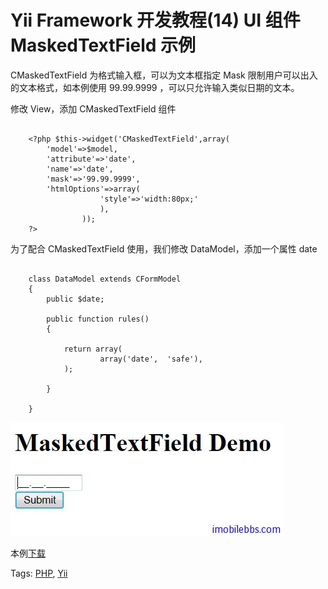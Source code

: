 # Yii Framework 开发教程(14) UI 组件 MaskedTextField 示例

CMaskedTextField 为格式输入框，可以为文本框指定 Mask 限制用户可以出入的文本格式，如本例使用 99.99.9999 ，可以只允许输入类似日期的文本。

修改 View，添加 CMaskedTextField 组件

```

    <?php $this->widget('CMaskedTextField',array(
    	'model'=>$model,
    	'attribute'=>'date',
    	'name'=>'date',
    	'mask'=>'99.99.9999',
    	'htmlOptions'=>array(
    				'style'=>'width:80px;'
    				),
    			));
    ?>

```

为了配合 CMaskedTextField 使用，我们修改 DataModel，添加一个属性 date

```

    class DataModel extends CFormModel
    {
    	public $date;
    
    	public function rules()
        {
    
            return array(
    			    array('date',  'safe'),
            );
    
        }
    
    }

```

![picture14.1](images/14.1.jpg)

本例[下载](http://www.imobilebbs.com/download/yii/MaskedTextFieldDemo.zip)

Tags: [PHP](http://www.imobilebbs.com/wordpress/archives/tag/php), [Yii](http://www.imobilebbs.com/wordpress/archives/tag/yii)
    